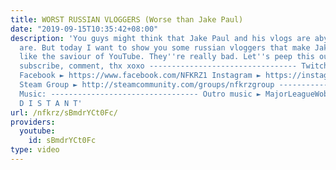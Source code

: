 ```yaml
---
title: WORST RUSSIAN VLOGGERS (Worse than Jake Paul)
date: "2019-09-15T10:35:42+08:00"
description: 'You guys might think that Jake Paul and his vlogs are abysmal, and they
  are. But today I want to show you some russian vloggers that make Jake Paul look
  like the saviour of YouTube. They''re really bad. Let''s peep this out. Smash like,
  subscribe, comment, thx xoxo --------------------------------- Twitch ► http://www.twitch.tv/nfkrz
  Facebook ► https://www.facebook.com/NFKRZ1 Instagram ► https://instagram.com/roman_nfkrz/
  Steam Group ► http://steamcommunity.com/groups/nfkrzgroup ---------------------------------
  Music: --------------------------------- Outro music ► MajorLeagueWobs/Holder -
  D I S T A N T'
url: /nfkrz/sBmdrYCt0Fc/
providers:
  youtube:
    id: sBmdrYCt0Fc
type: video
---
```

